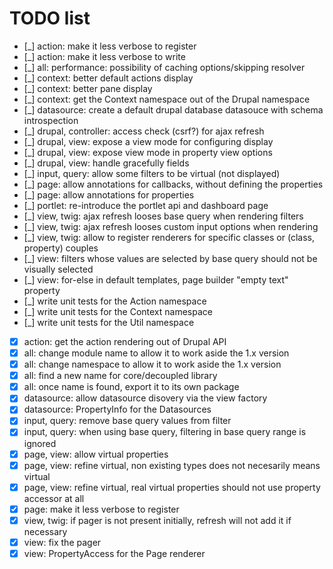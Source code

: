 # TODO list

 *  [_] action: make it less verbose to register
 *  [_] action: make it less verbose to write
 *  [_] all: performance: possibility of caching options/skipping resolver
 *  [_] context: better default actions display
 *  [_] context: better pane display
 *  [_] context: get the Context namespace out of the Drupal namespace
 *  [_] datasource: create a default drupal database datasouce with schema introspection
 *  [_] drupal, controller: access check (csrf?) for ajax refresh
 *  [_] drupal, view: expose a view mode for configuring display
 *  [_] drupal, view: expose view mode in property view options
 *  [_] drupal, view: handle gracefully fields
 *  [_] input, query: allow some filters to be virtual (not displayed)
 *  [_] page: allow annotations for callbacks, without defining the properties
 *  [_] page: allow annotations for properties
 *  [_] portlet: re-introduce the portlet api and dashboard page
 *  [_] view, twig: ajax refresh looses base query when rendering filters
 *  [_] view, twig: ajax refresh looses custom input options when rendering
 *  [_] view, twig: allow to register renderers for specific classes or (class, property) couples
 *  [_] view: filters whose values are selected by base query should not be visually selected
 *  [_] view: for-else in default templates, page builder "empty text" property
 *  [_] write unit tests for the Action namespace
 *  [_] write unit tests for the Context namespace
 *  [_] write unit tests for the Util namespace
 *  [x] action: get the action rendering out of Drupal API
 *  [x] all: change module name to allow it to work aside the 1.x version
 *  [x] all: change namespace to allow it to work aside the 1.x version
 *  [x] all: find a new name for core/decoupled library
 *  [x] all: once name is found, export it to its own package
 *  [x] datasource: allow datasource disovery via the view factory
 *  [x] datasource: PropertyInfo for the Datasources
 *  [x] input, query: remove base query values from filter
 *  [x] input, query: when using base query, filtering in base query range is ignored
 *  [x] page, view: allow virtual properties
 *  [x] page, view: refine virtual, non existing types does not necesarily means virtual
 *  [x] page, view: refine virtual, real virtual properties should not use property accessor at all
 *  [x] page: make it less verbose to register
 *  [x] view, twig: if pager is not present initially, refresh will not add it if necessary
 *  [x] view: fix the pager
 *  [x] view: PropertyAccess for the Page renderer
